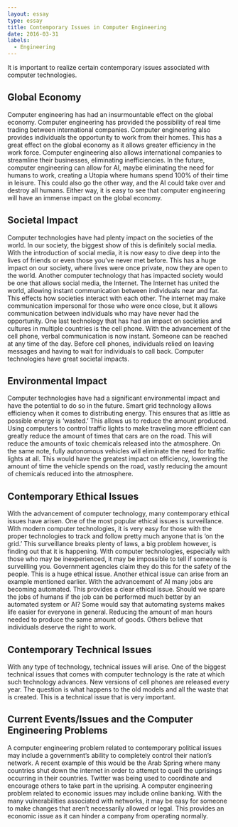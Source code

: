 ```yaml
---
layout: essay
type: essay
title: Contemporary Issues in Computer Engineering
date: 2016-03-31
labels:
  - Engineering
---
```


It is important to realize certain contemporary issues associated with computer technologies. 


## Global Economy 

Computer engineering has had an insurmountable effect on the global economy. Computer engineering has provided the possibility of real time trading between international companies. Computer engineering also provides individuals the opportunity to work from their homes. This has a great effect on the global economy as it allows greater efficiency in the work force. Computer engineering also allows international companies to streamline their businesses, eliminating inefficiencies. In the future, computer engineering can allow for AI, maybe eliminating the need for humans to work, creating a Utopia where humans spend 100% of their time in leisure. This could also go the other way, and the AI could take over and destroy all humans. Either way, it is easy to see that computer engineering will have an immense impact on the global economy. 

## Societal Impact

Computer technologies have had plenty impact on the societies of the world. In our society, the biggest show of this is definitely social media. With the introduction of social media, it is now easy to dive deep into the lives of friends or even those you’ve never met before. This has a huge impact on our society, where lives were once private, now they are open to the world. Another computer technology that has impacted society would be one that allows social media, the Internet. The Internet has united the world, allowing instant communication between individuals near and far. This effects how societies interact with each other. The internet may make communication impersonal for those who were once close, but it allows communication between individuals who may have never had the opportunity. One last technology that has had an impact on societies and cultures in multiple countries is the cell phone. With the advancement of the cell phone, verbal communication is now instant. Someone can be reached at any time of the day. Before cell phones, individuals relied on leaving messages and having to wait for individuals to call back. Computer technologies have great societal impacts.

## Environmental Impact

Computer technologies have had a significant environmental impact and have the potential to do so in the future. Smart grid technology allows efficiency when it comes to distributing energy. This ensures that as little as possible energy is ‘wasted.’ This allows us to reduce the amount produced. Using computers to control traffic lights to make traveling more efficient can greatly reduce the amount of times that cars are on the road. This will reduce the amounts of toxic chemicals released into the atmosphere. On the same note, fully autonomous vehicles will eliminate the need for traffic lights at all. This would have the greatest impact on efficiency, lowering the amount of time the vehicle spends on the road, vastly reducing the amount of chemicals reduced into the atmosphere. 

## Contemporary Ethical Issues

With the advancement of computer technology, many contemporary ethical issues have arisen. One of the most popular ethical issues is surveillance. With modern computer technologies, it is very easy for those with the proper technologies to track and follow pretty much anyone that is ‘on the grid.’ This surveillance breaks plenty of laws, a big problem however, is finding out that it is happening. With computer technologies, especially with those who may be inexperienced, it may be impossible to tell if someone is surveilling you. Government agencies claim they do this for the safety of the people.  This is a huge ethical issue. Another ethical issue can arise from an example mentioned earlier. With the advancement of AI many jobs are becoming automated. This provides a clear ethical issue. Should we spare the jobs of humans if the job can be performed much better by an automated system or AI? Some would say that automating systems makes life easier for everyone in general. Reducing the amount of man hours needed to produce the same amount of goods. Others believe that individuals deserve the right to work. 

## Contemporary Technical Issues 

With any type of technology, technical issues will arise. One of the biggest technical issues that comes with computer technology is the rate at which such technology advances. New versions of cell phones are released every year. The question is what happens to the old models and all the waste that is created. This is a technical issue that is very important.

## Current Events/Issues and the Computer Engineering Problems

A computer engineering problem related to contemporary political issues may include a government’s ability to completely control their nation’s network. A recent example of this would be the Arab Spring where many countries shut down the internet in order to attempt to quell the uprisings occurring in their countries. Twitter was being used to coordinate and encourage others to take part in the uprising. 
	A computer engineering problem related to economic issues may include online banking. With the many vulnerabilities associated with networks, it may be easy for someone to make changes that aren’t necessarily allowed or legal. This provides an economic issue as it can hinder a company from operating normally. 

